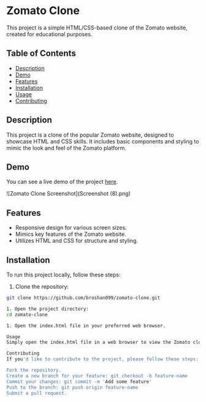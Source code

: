  # Zomato Clone

This project is a simple HTML/CSS-based clone of the Zomato website, created for educational purposes.

## Table of Contents

- [Description](#description)
- [Demo](#demo)
- [Features](#features)
- [Installation](#installation)
- [Usage](#usage)
- [Contributing](#contributing)

## Description

This project is a clone of the popular Zomato website, designed to showcase HTML and CSS skills. It includes basic components and styling to mimic the look and feel of the Zomato platform.

## Demo

You can see a live demo of the project [here](#https://broshan099.000webhostapp.com/).

![Zomato Clone Screenshot](Screenshot (8).png)

## Features

- Responsive design for various screen sizes.
- Mimics key features of the Zomato website.
- Utilizes HTML and CSS for structure and styling.

## Installation

To run this project locally, follow these steps:

1. Clone the repository:

```bash
git clone https://github.com/broshan099/zomato-clone.git

1. Open the project directory:
cd zomato-clone

1. Open the index.html file in your preferred web browser.

Usage
Simply open the index.html file in a web browser to view the Zomato clone. Navigate through the pages to explore the layout and design.

Contributing
If you'd like to contribute to the project, please follow these steps:

Fork the repository.
Create a new branch for your feature: git checkout -b feature-name
Commit your changes: git commit -m 'Add some feature'
Push to the branch: git push origin feature-name
Submit a pull request.
